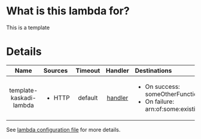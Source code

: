 # What is this lambda for?

This is a template

# Details

|           Name          | Sources                | Timeout |                 Handler                 | Destinations                                                                                      |
| :---------------------: | :--------------------- | :-----: | :-------------------------------------: | :------------------------------------------------------------------------------------------------ |
| template-kaskadi-lambda | <ul><li>HTTP</li></ul> | default | [handler](./template-kaskadi-lambda.js) | <ul><li>On success: someOtherFunction</li><li>On failure: arn:of:some:existing:resource</li></ul> |

See [lambda configuration file](./serverless.yml) for more details.